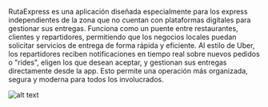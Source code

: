 RutaExpress es una aplicación diseñada especialmente para los express independientes de la zona que no cuentan con plataformas digitales para gestionar sus entregas. Funciona como un puente entre restaurantes, clientes y repartidores, permitiendo que los negocios locales puedan solicitar servicios de entrega de forma rápida y eficiente.
Al estilo de Uber, los repartidores reciben notificaciones en tiempo real sobre nuevos pedidos o "rides", eligen los que desean aceptar, y gestionan sus entregas directamente desde la app. Esto permite una operación más organizada, segura y moderna para todos los involucrados.

![alt text](image.png)
